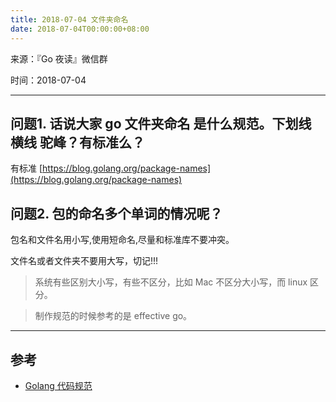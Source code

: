 ```yaml
---
title: 2018-07-04 文件夹命名
date: 2018-07-04T00:00:00+08:00
---
```

来源：『Go 夜读』微信群

时间：2018-07-04

----

## 问题1. 话说大家 go 文件夹命名 是什么规范。下划线 横线 驼峰？有标准么？

有标准 [https://blog.golang.org/package-names](https://blog.golang.org/package-names)

## 问题2. 包的命名多个单词的情况呢？

包名和文件名用小写,使用短命名,尽量和标准库不要冲突。

文件名或者文件夹不要用大写，切记!!!

>系统有些区别大小写，有些不区分，比如 Mac 不区分大小写，而 linux 区分。

>制作规范的时候参考的是 effective go。

----

## 参考

* [Golang 代码规范](https://sheepbao.github.io/post/golang_code_specification/)
